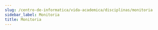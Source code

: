 ```yaml
---
slug: /centro-de-informatica/vida-academica/disciplinas/monitoria
sidebar_label: Monitoria
title: Monitoria
---
```

